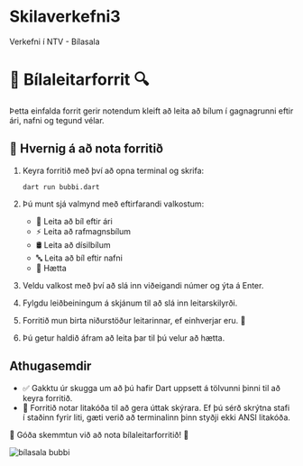 # Skilaverkefni3
Verkefni í NTV - Bílasala

# 🚗 Bílaleitarforrit 🔍

Þetta einfalda forrit gerir notendum kleift að leita að bílum í gagnagrunni eftir ári, nafni og tegund vélar.

## 🚀 Hvernig á að nota forritið

1. Keyra forritið með því að opna terminal og skrifa:
   ```
   dart run bubbi.dart
   ```

2. Þú munt sjá valmynd með eftirfarandi valkostum:
   - 📅 Leita að bíl eftir ári
   - ⚡ Leita að rafmagnsbílum
   - 🛢️ Leita að dísilbílum
   - 🔤 Leita að bíl eftir nafni
   - 🚪 Hætta

3. Veldu valkost með því að slá inn viðeigandi númer og ýta á Enter.

4. Fylgdu leiðbeiningum á skjánum til að slá inn leitarskilyrði.

5. Forritið mun birta niðurstöður leitarinnar, ef einhverjar eru. 🎉

6. Þú getur haldið áfram að leita þar til þú velur að hætta.

## Athugasemdir

- ✅ Gakktu úr skugga um að þú hafir Dart uppsett á tölvunni þinni til að keyra forritið.
- 🌈 Forritið notar litakóða til að gera úttak skýrara. Ef þú sérð skrýtna stafi í staðinn fyrir liti, gæti verið að terminalinn þinn styðji ekki ANSI litakóða.

🎈 Góða skemmtun við að nota bílaleitarforritið! 🎈

![bílasala bubbi](https://github.com/user-attachments/assets/cc86ef9c-e7ea-4b53-934a-360a269f65d7)
